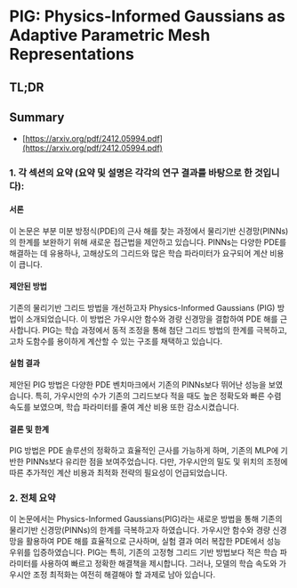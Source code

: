 # PIG: Physics-Informed Gaussians as Adaptive Parametric Mesh Representations
## TL;DR
## Summary
- [https://arxiv.org/pdf/2412.05994.pdf](https://arxiv.org/pdf/2412.05994.pdf)

### 1. 각 섹션의 요약 (요약 및 설명은 각각의 연구 결과를 바탕으로 한 것입니다):

#### 서론
이 논문은 부분 미분 방정식(PDE)의 근사 해를 찾는 과정에서 물리기반 신경망(PINNs)의 한계를 보완하기 위해 새로운 접근법을 제안하고 있습니다. PINNs는 다양한 PDE를 해결하는 데 유용하나, 고해상도의 그리드와 많은 학습 파라미터가 요구되어 계산 비용이 큽니다.

#### 제안된 방법
기존의 물리기반 그리드 방법을 개선하고자 Physics-Informed Gaussians (PIG) 방법이 소개되었습니다. 이 방법은 가우시안 함수와 경량 신경망을 결합하여 PDE 해를 근사합니다. PIG는 학습 과정에서 동적 조정을 통해 첨단 그리드 방법의 한계를 극복하고, 고차 도함수를 용이하게 계산할 수 있는 구조를 채택하고 있습니다.

#### 실험 결과
제안된 PIG 방법은 다양한 PDE 벤치마크에서 기존의 PINNs보다 뛰어난 성능을 보였습니다. 특히, 가우시안의 수가 기존의 그리드보다 적을 때도 높은 정확도와 빠른 수렴 속도를 보였으며, 학습 파라미터를 줄여 계산 비용 또한 감소시켰습니다.

#### 결론 및 한계
PIG 방법은 PDE 솔루션의 정확하고 효율적인 근사를 가능하게 하며, 기존의 MLP에 기반한 PINNs보다 유리한 점을 보여주었습니다. 다만, 가우시안의 밀도 및 위치의 조정에 따른 추가적인 계산 비용과 최적화 전략의 필요성이 언급되었습니다.

### 2. 전체 요약
이 논문에서는 Physics-Informed Gaussians(PIG)라는 새로운 방법을 통해 기존의 물리기반 신경망(PINNs)의 한계를 극복하고자 하였습니다. 가우시안 함수와 경량 신경망을 활용하여 PDE 해를 효율적으로 근사하며, 실험 결과 여러 복잡한 PDE에서 성능 우위를 입증하였습니다. PIG는 특히, 기존의 고정형 그리드 기반 방법보다 적은 학습 파라미터를 사용하여 빠르고 정확한 해결책을 제시합니다. 그러나, 모델의 학습 속도와 가우시안 조정 최적화는 여전히 해결해야 할 과제로 남아 있습니다.